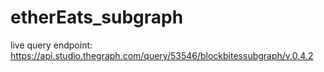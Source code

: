 # etherEats_subgraph

live query endpoint: https://api.studio.thegraph.com/query/53546/blockbitessubgraph/v.0.4.2
